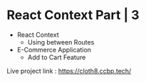 # React Context Part | 3

- React Context
  - Using between Routes
- E-Commerce Application
  - Add to Cart Feature


Live project link : https://cloth8.ccbp.tech/
